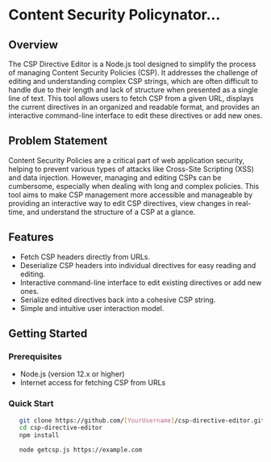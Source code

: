 # Content Security Policynator...

## Overview

The CSP Directive Editor is a Node.js tool designed to simplify the process of managing Content Security Policies (CSP). It addresses the challenge of editing and understanding complex CSP strings, which are often difficult to handle due to their length and lack of structure when presented as a single line of text. This tool allows users to fetch CSP from a given URL, displays the current directives in an organized and readable format, and provides an interactive command-line interface to edit these directives or add new ones.

## Problem Statement

Content Security Policies are a critical part of web application security, helping to prevent various types of attacks like Cross-Site Scripting (XSS) and data injection. However, managing and editing CSPs can be cumbersome, especially when dealing with long and complex policies. This tool aims to make CSP management more accessible and manageable by providing an interactive way to edit CSP directives, view changes in real-time, and understand the structure of a CSP at a glance.

## Features

- Fetch CSP headers directly from URLs.
- Deserialize CSP headers into individual directives for easy reading and editing.
- Interactive command-line interface to edit existing directives or add new ones.
- Serialize edited directives back into a cohesive CSP string.
- Simple and intuitive user interaction model.

## Getting Started

### Prerequisites

- Node.js (version 12.x or higher)
- Internet access for fetching CSP from URLs

### Quick Start

```bash
   git clone https://github.com/[YourUsername]/csp-directive-editor.git
   cd csp-directive-editor
   npm install

   node getcsp.js https://example.com 
```
